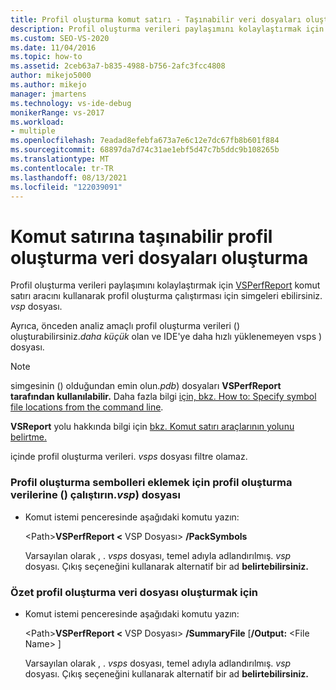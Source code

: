 ```yaml
---
title: Profil oluşturma komut satırı - Taşınabilir veri dosyaları oluşturma
description: Profil oluşturma verileri paylaşımını kolaylaştırmak için profil oluşturma VSPerfReport.exe .vsp dosyasına eklemek üzere VSPerfReport.exe komut satırı aracını kullanın.
ms.custom: SEO-VS-2020
ms.date: 11/04/2016
ms.topic: how-to
ms.assetid: 2ceb63a7-b835-4988-b756-2afc3fcc4808
author: mikejo5000
ms.author: mikejo
manager: jmartens
ms.technology: vs-ide-debug
monikerRange: vs-2017
ms.workload:
- multiple
ms.openlocfilehash: 7eadad8efebfa673a7e6c12e7dc67fb8b601f884
ms.sourcegitcommit: 68897da7d74c31ae1ebf5d47c7b5ddc9b108265b
ms.translationtype: MT
ms.contentlocale: tr-TR
ms.lasthandoff: 08/13/2021
ms.locfileid: "122039091"
---
```

# <a name="create-portable-profiling-data-files-from-the-command-line"></a>Komut satırına taşınabilir profil oluşturma veri dosyaları oluşturma
Profil oluşturma verileri paylaşımını kolaylaştırmak için [VSPerfReport](../profiling/vsperfreport.md) komut satırı aracını kullanarak profil oluşturma çalıştırması için simgeleri ebilirsiniz. *vsp* dosyası.

 Ayrıca, önceden analiz amaçlı profil oluşturma verileri () oluşturabilirsiniz.*daha küçük* olan ve IDE'ye daha hızlı yüklenemeyen vsps ) dosyası.

> [!NOTE]
> simgesinin () olduğundan emin olun.*pdb*) dosyaları **VSPerfReport tarafından kullanılabilir.** Daha fazla bilgi [için, bkz. How to: Specify symbol file locations from the command line](../profiling/how-to-specify-symbol-file-locations-from-the-command-line.md).
>
> **VSReport** yolu hakkında bilgi için [bkz. Komut satırı araçlarının yolunu belirtme.](../profiling/specifying-the-path-to-profiling-tools-command-line-tools.md)
>
> içinde profil oluşturma verileri. *vsps* dosyası filtre olamaz.

### <a name="to-embed-the-symbols-for-a-profiling-run-into-a-profiling-data-vsp-file"></a>Profil oluşturma sembolleri eklemek için profil oluşturma verilerine () çalıştırın.*vsp*) dosyası

- Komut istemi penceresinde aşağıdaki komutu yazın:

   \<Path><strong>VSPerfReport \<</strong> VSP Dosyası> **/PackSymbols**

   Varsayılan olarak , . *vsps* dosyası, temel adıyla adlandırılmış. *vsp* dosyası. Çıkış seçeneğini kullanarak alternatif bir ad **belirtebilirsiniz.**

### <a name="to-create-a-summary-profiling-data-file"></a>Özet profil oluşturma veri dosyası oluşturmak için

- Komut istemi penceresinde aşağıdaki komutu yazın:

   \<Path><strong>VSPerfReport \<</strong> VSP Dosyası> **/SummaryFile** [**/Output:** \<File Name> ]

   Varsayılan olarak , . *vsps* dosyası, temel adıyla adlandırılmış. *vsp* dosyası. Çıkış seçeneğini kullanarak alternatif bir ad **belirtebilirsiniz.**
